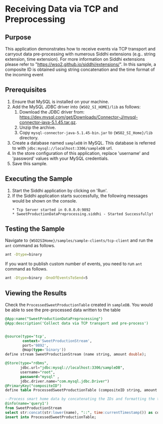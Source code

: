 # Receiving Data via TCP and Preprocessing

## Purpose
This application demonstrates how to receive events via TCP transport and carryout data pre-processing with numerous Siddhi extensions (e.g.. string extension, time extension). For more information on Siddhi extensions please refer to "https://wso2.github.io/siddhi/extensions/". In this sample, a composite ID is obtained using string concatenation and the time format of the incoming event

## Prerequisites
1. Ensure that MySQL is installed on your machine.
2. Add the MySQL JDBC driver into `{WSO2_SI_HOME}/lib` as follows:
    1. Download the JDBC driver from: https://dev.mysql.com/get/Downloads/Connector-J/mysql-connector-java-5.1.45.tar.gz.
    2. Unzip the archive.
    3. Copy `mysql-connector-java-5.1.45-bin.jar` to `{WSO2_SI_Home}/lib` directory.
3. Create a database named `sampleDB` in MySQL. This database is referred to with `jdbc:mysql://localhost:3306/sampleDB` url.
4. In the store configuration of this application, replace 'username' and 'password' values with your MySQL credentials.
5. Save this sample.

## Executing the Sample
1. Start the Siddhi application by clicking on 'Run'.
2. If the Siddhi application starts successfully, the following messages would be shown on the console.
    ```
    * Tcp Server started in 0.0.0.0:9892
    * SweetProductionDataPreprocessing.siddhi - Started Successfully!
    ```

## Testing the Sample
Navigate to `{WSO2SIHome}/samples/sample-clients/tcp-client` and run the `ant` command as follows.
```bash
ant -Dtype=binary
```

If you want to publish custom number of events, you need to run `ant` command as follows.
```bash
ant -Dtype=binary -DnoOfEventsToSend=5
```
## Viewing the Results
Check the `ProcessedSweetProductionTable` created in `sampleDB`. You would be able to see the pre-processed data written to the table

```sql
@App:name("SweetProductionDataPreprocessing")
@App:description('Collect data via TCP transport and pre-process')


@source(type='tcp',
        context='SweetProductionStream',
        port='9892',
        @map(type='binary'))
define stream SweetProductionStream (name string, amount double);

@Store(type="rdbms",
       jdbc.url="jdbc:mysql://localhost:3306/sampleDB",
       username="root",
       password="mysql" ,
       jdbc.driver.name="com.mysql.jdbc.Driver")
@PrimaryKey("compositeID")
define table ProcessedSweetProductionTable (compositeID string, amount double, date string);

--Process smart home data by concatenating the IDs and formatting the time
@info(name='query1')
from SweetProductionStream
select str:concat(str:lower(name), "::", time:currentTimestamp()) as compositeID, amount, time:currentDate() as date
insert into ProcessedSweetProductionTable;
```